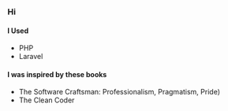 ### Hi

#### I Used
- PHP
- Laravel

#### I was inspired by these books
- The Software Craftsman: Professionalism, Pragmatism, Pride)
- The Clean Coder

<!-- <a href="mailto:cwj0964@gmail.com"><img src="https://img.shields.io/badge/Gmail-d14836?style=flat-square&logo=Gmail&logoColor=white&link=cwj0964@gmail.com"/></a>

[![Wonjun's github stats](https://github-readme-stats.vercel.app/api?username=wonjun3991)](https://github.com/anuraghazra/github-readme-stats) -->
